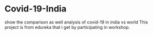 # Covid-19-India
show the comparison as well analysis of covid-19 in india vs world 
This project is from edureka that i get by participating in workshop.
